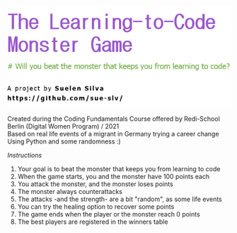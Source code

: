 ![banner](https://raw.githubusercontent.com/sue-slv/monstergame/main/banner.png)

Created during the Coding Fundamentals Course offered by Redi-School Berlin (Digital Women Program) / 2021    
Based on real life events of a migrant in Germany trying a career change  
Using Python and some randomness :)  

*Instructions* 
1. Your goal is to beat the monster that keeps you from learning to code  
2. When the game starts, you and the monster have 100 points each  
3. You attack the monster, and the monster loses points  
4. The monster always counterattacks  
5. The attacks -and the strength- are a bit "random", as some life events  
6. You can try the healing option to recover some points  
7. The game ends when the player or the monster reach 0 points  
8. The best players are registered in the winners table 
